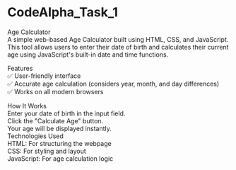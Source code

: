 # CodeAlpha_Task_1 <br>
Age Calculator <br>
A simple web-based Age Calculator built using HTML, CSS, and JavaScript. This tool allows users to enter their date of birth and calculates their current age using JavaScript's built-in date and time functions. <br>

Features <br>
✅ User-friendly interface <br>
✅ Accurate age calculation (considers year, month, and day differences) <br>
✅ Works on all modern browsers <br>

How It Works <br>
Enter your date of birth in the input field. <br>
Click the "Calculate Age" button. <br>
Your age will be displayed instantly. <br>
Technologies Used <br>
HTML: For structuring the webpage <br>
CSS: For styling and layout <br>
JavaScript: For age calculation logic <br>
<br>
